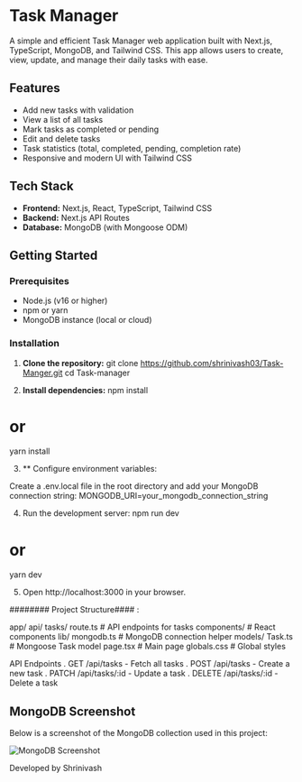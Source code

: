 # Task Manager

A simple and efficient Task Manager web application built with Next.js, TypeScript, MongoDB, and Tailwind CSS. This app allows users to create, view, update, and manage their daily tasks with ease.

## Features

- Add new tasks with validation
- View a list of all tasks
- Mark tasks as completed or pending
- Edit and delete tasks
- Task statistics (total, completed, pending, completion rate)
- Responsive and modern UI with Tailwind CSS

## Tech Stack

- **Frontend:** Next.js, React, TypeScript, Tailwind CSS
- **Backend:** Next.js API Routes
- **Database:** MongoDB (with Mongoose ODM)

## Getting Started

### Prerequisites

- Node.js (v16 or higher)
- npm or yarn
- MongoDB instance (local or cloud)

### Installation

1. **Clone the repository:**
   git clone https://github.com/shrinivash03/Task-Manger.git
   cd Task-manager



2. **Install dependencies:**
npm install
# or
yarn install



3.  ** Configure environment variables:

Create a .env.local file in the root directory and add your MongoDB connection string:
MONGODB_URI=your_mongodb_connection_string



4. Run the development server:
npm run dev
# or
yarn dev

5. Open http://localhost:3000 in your browser.



########  Project Structure#### :


app/
  api/
    tasks/
      route.ts           # API endpoints for tasks
  components/            # React components
  lib/
    mongodb.ts           # MongoDB connection helper
  models/
    Task.ts              # Mongoose Task model
  page.tsx               # Main page
  globals.css            # Global styles




API Endpoints
. GET /api/tasks - Fetch all tasks
. POST /api/tasks - Create a new task
. PATCH /api/tasks/:id - Update a task
. DELETE /api/tasks/:id - Delete a task



## MongoDB Screenshot

Below is a screenshot of the MongoDB collection used in this project:

![MongoDB Screenshot](https://res.cloudinary.com/dufvitqpb/image/upload/v1750171632Screenshot_2025-06-17_201630_apoenp.png)

Developed by Shrinivash

